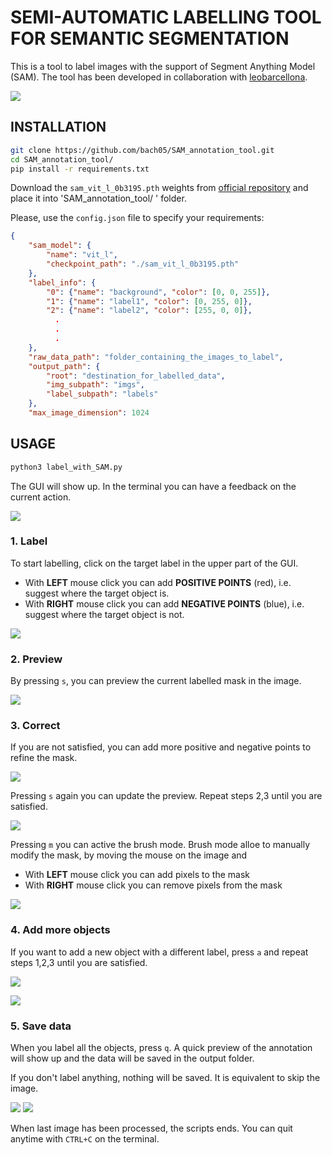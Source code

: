# SEMI-AUTOMATIC LABELLING TOOL FOR SEMANTIC SEGMENTATION

This is a tool to label images with the support of Segment Anything Model (SAM). The tool has been developed in collaboration with [leobarcellona](https://github.com/leobarcellona).

![](images/final.png)

## INSTALLATION

```bash
git clone https://github.com/bach05/SAM_annotation_tool.git
cd SAM_annotation_tool/
pip install -r requirements.txt 
```
Download the `sam_vit_l_0b3195.pth` weights from [official repository](https://github.com/facebookresearch/segment-anything) and place it into 'SAM_annotation_tool/
' folder. 

Please, use the `config.json` file to specify your requirements:

```json
{
    "sam_model": {
        "name": "vit_l",
        "checkpoint_path": "./sam_vit_l_0b3195.pth"
    },
    "label_info": {
        "0": {"name": "background", "color": [0, 0, 255]},
        "1": {"name": "label1", "color": [0, 255, 0]},
        "2": {"name": "label2", "color": [255, 0, 0]},
          .
          .
          .
    },
    "raw_data_path": "folder_containing_the_images_to_label",
    "output_path": {
        "root": "destination_for_labelled_data",
        "img_subpath": "imgs",
        "label_subpath": "labels"
    },
    "max_image_dimension": 1024
```

## USAGE

```bash
python3 label_with_SAM.py
```

The GUI will show up. In the terminal you can have a feedback on the current action. 

![](images/1.png)

### 1. Label
To start labelling, click on the target label in the upper part of the GUI.

- With **LEFT** mouse click you can add **POSITIVE POINTS** (red), i.e. suggest where the target object is. 
- With **RIGHT** mouse click you can add **NEGATIVE POINTS** (blue), i.e. suggest where the target object is not. 

![](images/2.png)

### 2. Preview
By pressing `s`, you can preview the current labelled mask in the image. 

![](images/3.png)

### 3. Correct
If you are not satisfied, you can add more positive and negative points to refine the mask. 

![](images/4.png)

Pressing `s` again you can update the preview. Repeat steps 2,3 until you are satisfied. 

![](images/5.png)

Pressing `m` you can active the brush mode. Brush mode alloe to manually modify the mask, by moving the mouse on the image and
- With **LEFT** mouse click you can add pixels to the mask
- With **RIGHT** mouse click you can remove pixels from the mask

![](images/brush.png)

### 4. Add more objects
If you want to add a new object with a different label, press `a` and repeat steps 1,2,3 until you are satisfied.

![](images/6.png)

![](images/7.png)

### 5. Save data
When you label all the objects, press `q`. A quick preview of the annotation will show up and the data will be saved in the output folder. 

If you don't label anything, nothing will be saved. It is equivalent to skip the image. 

![](images/1-example.png)
![](images/label.png)

When last image has been processed, the scripts ends. You can quit anytime with `CTRL+C` on the terminal. 
